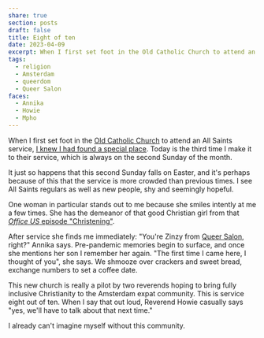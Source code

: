 ```yaml
---
share: true
section: posts
draft: false
title: Eight of ten
date: 2023-04-09
excerpt: When I first set foot in the Old Catholic Church to attend an All Saints service, I knew I had found a special place. Today is the third time I make it to their service, which is always on the second Sunday of the month.
tags:
  - religion
  - Amsterdam
  - queerdom
  - Queer Salon
faces:
  - Annika
  - Howie
  - Mpho
---
```



<!-- ![](https://res.cloudinary.com/dbi2zounq/image/upload/v1681106797/zinzy.website/2023-04-09_hingfw.jpg) -->

When I first set foot in the [Old Catholic Church](https://amsterdam.oudkatholiek.nl/) to attend an All Saints service, [I knew I had found a special place](/2023/02/12/all-saints-amsterdam/). Today is the third time I make it to their service, which is always on the second Sunday of the month.

It just so happens that this second Sunday falls on Easter, and it's perhaps because of this that the service is more crowded than previous times. I see All Saints regulars as well as new people, shy and seemingly hopeful.

One woman in particular stands out to me because she smiles intently at me a few times. She has the demeanor of that good Christian girl from that [_Office US_ episode "Christening"](https://www.reddit.com/r/DunderMifflin/comments/hqskev/scotts_tots_may_be_super_cringe_but_its_nearly/).

After service she finds me immediately: "You're Zinzy from [Queer Salon](https://meetup.com/queersalon), right?" Annika says. Pre-pandemic memories begin to surface, and once she mentions her son I remember her again. "The first time I came here, I thought of you", she says. We shmooze over crackers and sweet bread, exchange numbers to set a coffee date.

This new church is really a pilot by two reverends hoping to bring fully inclusive Christianity to the Amsterdam expat community. This is service eight out of ten. When I say that out loud, Reverend Howie casually says "yes, we'll have to talk about that next time." 

I already can't imagine myself without this community.